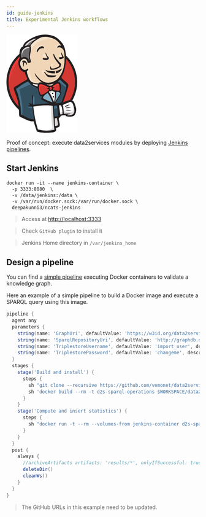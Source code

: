 ```yaml
---
id: guide-jenkins
title: Experimental Jenkins workflows
---
```


[![](/img/jenkins.png)](https://jenkins.io/)


Proof of concept: execute data2services modules by deploying [Jenkins pipelines](https://jenkins.io/).

## Start Jenkins

```shell
docker run -it --name jenkins-container \
  -p 3333:8080  \
  -v /data/jenkins:/data \
  -v /var/run/docker.sock:/var/run/docker.sock \
  deepakunni3/ncats-jenkins 
```

> Access at [http://localhost:3333](http://localhost:3333)

> Check `GitHub plugin` to install it

> Jenkins Home directory in `/var/jenkins_home`

## Design a pipeline

You can find a [simple pipeline](https://github.com/NCATS-Tangerine/ncats-kg-release-pipeline/tree/red-kg-validation) executing Docker containers to validate a knowledge graph.

Here an example of a simple pipeline to build a Docker image and execute a SPARQL query using this image.

```groovy
pipeline {
  agent any
  parameters {
    string(name: 'GraphUri', defaultValue: 'https://w3id.org/data2services/graph/biolink/date', description: 'URI of the Graph to validate')
    string(name: 'SparqlRepositoryUri', defaultValue: 'http://graphdb.dumontierlab.com/repositories/public/statements', description: 'URI of the repository used to insert the computed statistics')
    string(name: 'TriplestoreUsername', defaultValue: 'import_user', description: 'Username for the triplestore')
    string(name: 'TriplestorePassword', defaultValue: 'changeme', description: 'Password for the triplestore')
  }
  stages {
    stage('Build and install') {
      steps {
        sh "git clone --recursive https://github.com/vemonet/data2services-insert.git"
        sh 'docker build --rm -t d2s-sparql-operations $WORKSPACE/data2services-insert/d2s-sparql-operations'
      }
    }
    stage('Compute and insert statistics') {
      steps {
        sh "docker run -t --rm --volumes-from jenkins-container d2s-sparql-operations -rq '$WORKSPACE/data2services-insert/compute-statistics' -url '${params.SparqlRepositoryUri}' -un ${params.TriplestoreUsername} -pw ${params.TriplestorePassword} -var inputGraph:${params.GraphUri}"
      }
    }
  }
  post {
    always {
      //archiveArtifacts artifacts: 'results/*', onlyIfSuccessful: true // archive contents in results folder
      deleteDir()
      cleanWs()
    }
  }
}
```

> The GitHub URLs in this example need to be updated.